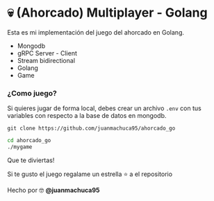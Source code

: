 # 💀 (Ahorcado) Multiplayer - Golang

Esta es mi implementación del juego del ahorcado en Golang.

* Mongodb
* gRPC Server - Client 
* Stream bidirectional 
* Golang
* Game


### ¿Como juego?
Si quieres jugar de forma local, debes crear un archivo ```.env``` con tus variables con respecto a la base de datos en mongodb.

```git clone https://github.com/juanmachuca95/ahorcado_go```

```bash
cd ahorcado_go
./mygame
```

Que te diviertas!

Si te gusto el juego regalame un estrella ⭐ a el repositorio

Hecho por 🤓 <b>@juanmachuca95</b>


